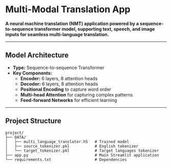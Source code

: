 # Multi-Modal Translation App

**A neural machine translation (NMT) application powered by a sequence-to-sequence transformer model, supporting text, speech, and image inputs for seamless multi-language translation.**

---

## Model Architecture

- **Type:** Sequence-to-sequence Transformer
- **Key Components:**
  - **Encoder:** 6 layers, 8 attention heads
  - **Decoder:** 6 layers, 8 attention heads
  - **Positional Encoding** to capture word order
  - **Multi-head Attention** for capturing complex patterns
  - **Feed-forward Networks** for efficient learning

---

## Project Structure

```plaintext
project/
├── DATA/
│   ├── multi_language_translator.h5   # Trained model
│   ├── source_tokenizer.pkl           # English tokenizer
│   └── target_tokenizer.pkl           # Target languages tokenizer
├── app.py                             # Main Streamlit application
└── requirements.txt                   # Dependencies
